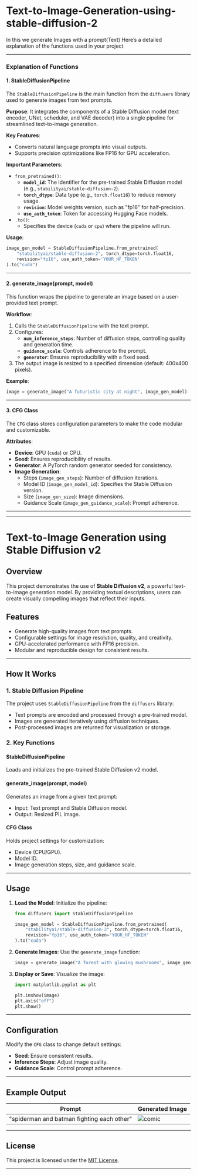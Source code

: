 # Text-to-Image-Generation-using-stable-diffusion-2
In this we generate Images with a prompt(Text)
Here’s a detailed explanation of the functions used in your project

---

### **Explanation of Functions**

#### **1. StableDiffusionPipeline**
The `StableDiffusionPipeline` is the main function from the `diffusers` library used to generate images from text prompts. 

**Purpose**: 
It integrates the components of a Stable Diffusion model (text encoder, UNet, scheduler, and VAE decoder) into a single pipeline for streamlined text-to-image generation.

**Key Features**:
- Converts natural language prompts into visual outputs.
- Supports precision optimizations like FP16 for GPU acceleration.

**Important Parameters**:
- `from_pretrained()`:
  - **`model_id`**: The identifier for the pre-trained Stable Diffusion model (e.g., `stabilityai/stable-diffusion-2`).
  - **`torch_dtype`**: Data type (e.g., `torch.float16`) to reduce memory usage.
  - **`revision`**: Model weights version, such as "fp16" for half-precision.
  - **`use_auth_token`**: Token for accessing Hugging Face models.
- `.to()`:
  - Specifies the device (`cuda` or `cpu`) where the pipeline will run.

**Usage**:
```python
image_gen_model = StableDiffusionPipeline.from_pretrained(
    "stabilityai/stable-diffusion-2", torch_dtype=torch.float16,
    revision="fp16", use_auth_token='YOUR_HF_TOKEN'
).to("cuda")
```

---

#### **2. generate_image(prompt, model)**
This function wraps the pipeline to generate an image based on a user-provided text prompt.

**Workflow**:
1. Calls the `StableDiffusionPipeline` with the text prompt.
2. Configures:
   - **`num_inference_steps`**: Number of diffusion steps, controlling quality and generation time.
   - **`guidance_scale`**: Controls adherence to the prompt.
   - **`generator`**: Ensures reproducibility with a fixed seed.
3. The output image is resized to a specified dimension (default: 400x400 pixels).

**Example**:
```python
image = generate_image("A futuristic city at night", image_gen_model)
```

---

#### **3. CFG Class**
The `CFG` class stores configuration parameters to make the code modular and customizable.

**Attributes**:
- **Device**: GPU (`cuda`) or CPU.
- **Seed**: Ensures reproducibility of results.
- **Generator**: A PyTorch random generator seeded for consistency.
- **Image Generation**:
  - Steps (`image_gen_steps`): Number of diffusion iterations.
  - Model ID (`image_gen_model_id`): Specifies the Stable Diffusion version.
  - Size (`image_gen_size`): Image dimensions.
  - Guidance Scale (`image_gen_guidance_scale`): Prompt adherence.

---



---

# Text-to-Image Generation using Stable Diffusion v2

## Overview
This project demonstrates the use of **Stable Diffusion v2**, a powerful text-to-image generation model. By providing textual descriptions, users can create visually compelling images that reflect their inputs.

## Features
- Generate high-quality images from text prompts.
- Configurable settings for image resolution, quality, and creativity.
- GPU-accelerated performance with FP16 precision.
- Modular and reproducible design for consistent results.

---

## How It Works

### **1. Stable Diffusion Pipeline**
The project uses `StableDiffusionPipeline` from the `diffusers` library:
- Text prompts are encoded and processed through a pre-trained model.
- Images are generated iteratively using diffusion techniques.
- Post-processed images are returned for visualization or storage.

### **2. Key Functions**
#### **StableDiffusionPipeline**
Loads and initializes the pre-trained Stable Diffusion v2 model.

#### **generate_image(prompt, model)**
Generates an image from a given text prompt:
- Input: Text prompt and Stable Diffusion model.
- Output: Resized PIL image.

#### **CFG Class**
Holds project settings for customization:
- Device (CPU/GPU).
- Model ID.
- Image generation steps, size, and guidance scale.

---


## Usage

1. **Load the Model**:
   Initialize the pipeline:
   ```python
   from diffusers import StableDiffusionPipeline

   image_gen_model = StableDiffusionPipeline.from_pretrained(
       "stabilityai/stable-diffusion-2", torch_dtype=torch.float16,
       revision="fp16", use_auth_token="YOUR_HF_TOKEN"
   ).to("cuda")
   ```

2. **Generate Images**:
   Use the `generate_image` function:
   ```python
   image = generate_image("A forest with glowing mushrooms", image_gen_model)
   ```

3. **Display or Save**:
   Visualize the image:
   ```python
   import matplotlib.pyplot as plt

   plt.imshow(image)
   plt.axis("off")
   plt.show()
   ```

---

## Configuration

Modify the `CFG` class to change default settings:
- **Seed**: Ensure consistent results.
- **Inference Steps**: Adjust image quality.
- **Guidance Scale**: Control prompt adherence.

---

## Example Output

| **Prompt**                                    | **Generated Image**                |
|-----------------------------------------------|------------------------------------|
| "spiderman and batman fighting each other"    | ![comic]("C:\Users\pavan\OneDrive\Desktop\comicspidy.png") |

---


## License
This project is licensed under the [MIT License](LICENSE).

--- 


